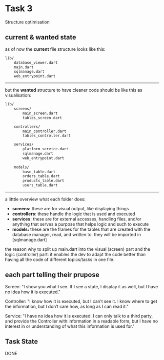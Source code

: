 # Task 3

Structure optimisation

## current & wanted state

as of now the **current** file structure looks like this:

```txt
lib/
    database_viewer.dart
    main.dart
    sqlmanage.dart
    web_entrypoint.dart
```

* * *
but the **wanted** structure to have cleaner code should be like this as visualisation:

```txt
lib/
    screens/
        main_screen.dart
        tables_screen.dart

    controllers/
        main_controller.dart
        tables_controller.dart

    services/
        platform_service.dart
        sqlmanage.dart
        web_entrypoint.dart
    
    models/
        base_table.dart
        orders_table.dart
        products_table.dart
        users_table.dart
```

* * *
a litttle overview what each folder does:

- **screens:** these are for visual output, like displaying things
- **controllers:** these handle the logic that is used and executed
- **services:** these are for external accesses, handling files, and/or anything that serves a purpose that helps logic and such to execute
- **models:** these are the frames for the tables that are created with the database manager, read, and written to. they will be imported in [sqlmanage.dart]

the reason why to split up main.dart into the visual (screen) part and the logic (controller) part: it enables the dev to adapt the code better than having all the code of different topics/tasks in one file.

## each part telling their prupose

Screen:
"I show you what I see. If I see a state, I display it as well, but I have no idea how it is executed."

Controller:
"I know how it is executed, but I can't see it. I know where to get the information, but I don’t care how, as long as I can read it."

Service:
"I have no idea how it is executed. I can only talk to a third party, and provide the Controller with information in a readable form, but I have no interest in or understanding of what this information is used for."

## Task State

DONE
